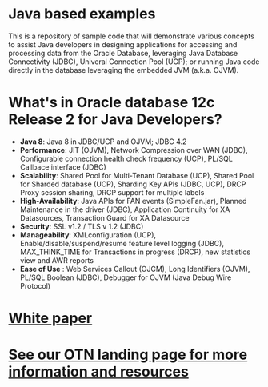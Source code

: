 # Java based examples
This is a repository of sample code that will demonstrate various concepts to assist Java developers in designing applications for accessing and processing data from the Oracle Database, leveraging Java Database Connectivity (JDBC), Univeral Connection Pool (UCP); or running Java code directly in the database leveraging the embedded JVM (a.k.a. OJVM).

# What's in Oracle database 12c Release 2 for Java Developers? 
* **Java 8**: Java 8 in JDBC/UCP and OJVM; JDBC 4.2
* **Performance**: JIT (OJVM), Network Compression over WAN (JDBC), Configurable connection health check frequency (UCP), PL/SQL Callbace interface (JDBC)
* **Scalability**: Shared Pool for Multi-Tenant Database (UCP), Shared Pool for Sharded database (UCP), Sharding Key APIs (JDBC, UCP), DRCP Proxy session sharing, DRCP support for  multiple labels
* **High-Availability**: Java APIs for FAN events (SimpleFan.jar), Planned Maintenance in the driver (JDBC), Application Continuity for XA Datasources, Transaction Guard for XA Datasource
* **Security**: SSL v1.2 / TLS v 1.2 (JDBC)
* **Manageability**: XMLconfiguration (UCP), Enable/disable/suspend/resume feature level logging (JDBC), MAX_THINK_TIME for Transactions in progress (DRCP), new statistics view and AWR reports  
* **Ease of Use** : Web Services Callout (OJCM), Long Identifiers (OJVM), PL/SQL Boolean (JDBC), Debugger for OJVM (Java Debug Wire Protocol)

# [White paper](http://bit.ly/2orH5jf)
# [See our OTN landing page for more information and resources](http://www.oracle.com/technetwork/database/application-development/java/overview/index.html) 